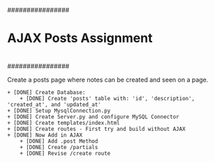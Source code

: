 ################
#
# 	AJAX Posts Assignment
#
################

Create a posts page where notes can be created and seen on a page.

	+ [DONE] Create Database:
		+ [DONE] Create 'posts' table with: 'id', 'description', 'created_at', and 'updated_at'
	+ [DONE] Setup MysqlConnection.py
	+ [DONE] Create Server.py and configure MySQL Connector
	+ [DONE] Create templates/index.html
	+ [DONE] Create routes - First try and build without AJAX
	+ [DONE] Now Add in AJAX
		+ [DONE] Add .post Method
		+ [DONE] Create /partials
		+ [DONE] Revise /create route